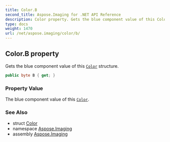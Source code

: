 ```yaml
---
title: Color.B
second_title: Aspose.Imaging for .NET API Reference
description: Color property. Gets the blue component value of this Color structure
type: docs
weight: 1470
url: /net/aspose.imaging/color/b/
---
```

## Color.B property

Gets the blue component value of this [`Color`](../) structure.

```csharp
public byte B { get; }
```

### Property Value

The blue component value of this [`Color`](../).

### See Also

* struct [Color](../)
* namespace [Aspose.Imaging](../../color/)
* assembly [Aspose.Imaging](../../../)


